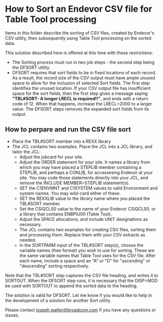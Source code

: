 # How to Sort an Endevor CSV file for Table Tool processing #

Items in this folder describe the sorting of CSV files, created by Endevor's CSV utility, then subsequently using Table Tool processing on the sorted data.

This solution described here is offered at this time with these restrictions:

- The Sorting process must run in two job steps - the second step being the DFSORT utility.
- DFSORT requires that sort fields to be in fixed locations of each record. As a result, the record size of the CSV output must have ample unused space to allow for the inclusion of selected Sort fields. The first step identifies the unused location. If your CSV output file has insufficient space for the sort fields, then the first step gives a message saying **"TBL#SORT- A longer LRECL is required!!"**, and ends with a return code of 12. When that happens, increase the LRECL=2000 to a larger value. The DFSORT steps removes the expanded sort fields from its output.

## How to perpare and run the CSV file sort ##
 
  - Place the TBL#SORT member into a REXX library
  - The JCL contains two examples. Place the JCL into a JCL library, and tailor the JCL:
    - Adjust the jobcard for your site.
    - Adjust the ORDER statement for your site. It names a library from which you may have placed a STEPLIB member containing a STEPLIB, and perhaps a CONLIB, for accessesing Endevor at your site. You may code those statements directly into your JCL, and remove the INCLUDE MEMBER=STEPLIB statement(s).
    - SET the C1ENVMNT and C1SYSTEM values to valid Environment and system names. You may wild-card either of these.
    - SET the REXXLIB value to the library name where you placed the TBL#SORT member.
    - Set the CSIQCLS0 value to the name of your Endevor CSIQCLS0, or a library that contains ENBPIU00 (Table Tool).
    - Adjust the SPACE allocations, and include UNIT designations as necessary. 
    - The JCL contains two examples for creating CSV files, sorting them and processing them. Replace them with your CSV extracts as needed.
    - In the SORTPARM input of the TBL#SORT step(s), choose the variable names (free format) you wish to use for sorting. These are the same variable names that Table Tool uses for the CSV file. After each name, include a space and an "A" or "D" for "ascending" or "descending" sorting respectively.


Note that the TBL#SORT step captures the CSV file heading, and writes it to SORTOUT. When the DFSORT step runs, it is necessary that the DISP=MOD be used with SORTOUT to append the sorted data to the heading.

The solution is valid for DFSORT. Let me know if you would like to help in the development of a solution for another Sort utility.

Please contact joseph.walter@broadcom.com if you have any questions or issues.



